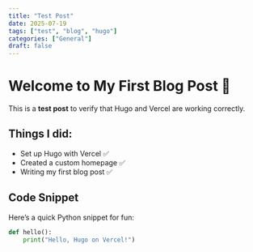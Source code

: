 ```yaml
---
title: "Test Post"
date: 2025-07-19
tags: ["test", "blog", "hugo"]
categories: ["General"]
draft: false
---
```


# Welcome to My First Blog Post 🚀

This is a **test post** to verify that Hugo and Vercel are working correctly.

## Things I did:

- Set up Hugo with Vercel ✅
- Created a custom homepage ✅
- Writing my first blog post ✅

## Code Snippet

Here’s a quick Python snippet for fun:

```python
def hello():
    print("Hello, Hugo on Vercel!")
